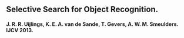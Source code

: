 ## Selective Search for Object Recognition. 

#### J. R. R. Uijlings, K. E. A. van de Sande, T. Gevers, A. W. M. Smeulders. IJCV 2013.
